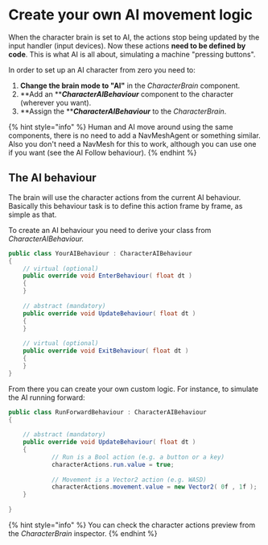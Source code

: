 # Create your own AI movement logic

When the character brain is set to AI, the actions stop being updated by the input handler (input devices). Now these actions **need to be defined by code**. This is what AI is all about, simulating a machine "pressing buttons".&#x20;

In order to set up an AI character from zero you need to:

1. **Change the brain mode to "AI"** in the _CharacterBrain_ component.
2. **Add an **_**CharacterAIBehaviour**_ component to the character (wherever you want).
3. **Assign the **_**CharacterAIBehaviour**_ to the _CharacterBrain_.

{% hint style="info" %}
Human and AI move around using the same components, there is no need to add a NavMeshAgent or something similar. Also you don't need a NavMesh for this to work, although you can use one if you want (see the AI Follow behaviour).
{% endhint %}

## The AI behaviour

The brain will use the character actions from the current AI behaviour. Basically this behaviour task is to define this action frame by frame, as simple as that.

To create an AI behaviour you need to derive your class from _CharacterAIBehaviour._&#x20;

```csharp
public class YourAIBehaviour : CharacterAIBehaviour
{
    // virtual (optional)
    public override void EnterBehaviour( float dt )
    {
    }
    
    // abstract (mandatory)
    public override void UpdateBehaviour( float dt )
    {
    }
    
    // virtual (optional)
    public override void ExitBehaviour( float dt )
    {
    }
}
```

From there you can create your own custom logic. For instance, to simulate the AI running forward:

```csharp
public class RunForwardBehaviour : CharacterAIBehaviour
{
        
    // abstract (mandatory)
    public override void UpdateBehaviour( float dt )
    {
            // Run is a Bool action (e.g. a button or a key)
            characterActions.run.value = true;
            
            // Movement is a Vector2 action (e.g. WASD)
            characterActions.movement.value = new Vector2( 0f , 1f );
    }
    
}
```

{% hint style="info" %}
You can check the character actions preview from the _CharacterBrain_ inspector.
{% endhint %}
